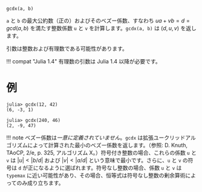 ```
gcdx(a, b)
```

`a` と `b` の最大公約数（正の）およびそのベズー係数、すなわち $ua+vb = d = gcd(a, b)$ を満たす整数係数 `u` と `v` を計算します。`gcdx(a, b)` は $(d, u, v)$ を返します。

引数は整数および有理数である可能性があります。

!!! compat "Julia 1.4"
    有理数の引数は Julia 1.4 以降が必要です。


# 例

```jldoctest
julia> gcdx(12, 42)
(6, -3, 1)

julia> gcdx(240, 46)
(2, -9, 47)
```

!!! note
    ベズー係数は*一意に定義されていません*。`gcdx` は拡張ユークリッドアルゴリズムによって計算された最小のベズー係数を返します。（参照: D. Knuth, TAoCP, 2/e, p. 325, アルゴリズム X。）符号付き整数の場合、これらの係数 `u` と `v` は $|u| < |b/d|$ および $|v| < |a/d|$ という意味で最小です。さらに、`u` と `v` の符号は `d` が正になるように選ばれます。符号なし整数の場合、係数 `u` と `v` は `typemax` に近い可能性があり、その場合、恒等式は符号なし整数の剰余算術によってのみ成り立ちます。

